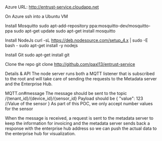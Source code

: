 Azure URL: http://entrust-service.cloudapp.net

On Azure
ssh into a Ubuntu VM

Install Mosquitto
sudo apt-add-repository ppa:mosquitto-dev/mosquitto-ppa
sudo apt-get update
sudo apt-get install mosquitto

Install NodeJs
curl -sL https://deb.nodesource.com/setup_4.x | sudo -E bash -
sudo apt-get install -y nodejs

Install Git
sudo apt-get install git

Clone the repo
git clone http://github.com/paxl13/entrust-service

Details & API
The node server runs both a MQTT listener that is subscribed to the root and will take care of sending the requests
to the Metadata server and the Enterprise Hub.

MQTT.on#message
The message should be sent to the topic
/{tenant_id}/{device_id}/{sensor_id}
Payload should be
{
 "value": 123 //Value of the sensor
}
As part of this POC, we only accept number values for the sensor

When the message is received, a request is sent to the metadata server to keep the information for invoicing and the
metadata server sends back a response with the enterprise hub address so we can push the actual data to the enterprise
hub for visualization.